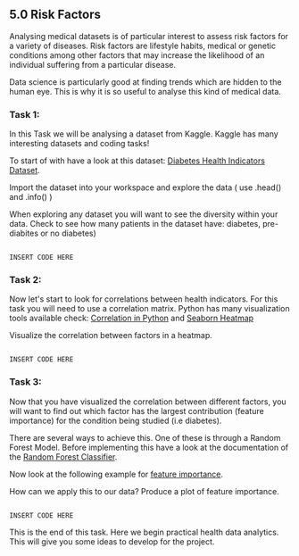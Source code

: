 ## 5.0 Risk Factors

Analysing medical datasets is of particular interest to assess risk factors for a variety of diseases. Risk factors are lifestyle habits, medical or genetic conditions among other factors that may increase the likelihood of an individual suffering from a particular disease.

Data science is particularly good at finding trends which are hidden to the human eye. This is why it is so useful to analyse this kind of medical data. 


### Task 1: 

In this Task we will be analysing a dataset from Kaggle. Kaggle has many interesting datasets and coding tasks!

To start of with have a look at this dataset: [Diabetes Health Indicators Dataset](https://www.kaggle.com/alexteboul/diabetes-health-indicators-dataset).


Import the dataset into your workspace and explore the data ( use .head() and .info() )

When exploring any dataset you will want to see the diversity within your data. Check to see how many patients in the dataset have: diabetes, pre-diabites or no diabetes)

```

INSERT CODE HERE 

```


### Task 2: 

Now let's start to look for correlations between health indicators. For this task you will need to use a correlation matrix. Python has many visualization tools available check: [Correlation in Python](https://pandas.pydata.org/docs/reference/api/pandas.DataFrame.corr.html) and [Seaborn Heatmap](https://seaborn.pydata.org/generated/seaborn.heatmap.html)

Visualize the correlation between factors in a heatmap. 

```

INSERT CODE HERE 

```

### Task 3: 

Now that you have visualized the correlation between different factors, you will want to find out which factor has the largest contribution (feature importance) for the condition being studied (i.e diabetes). 

There are several ways to achieve this. One of these is through a Random Forest Model. Before implementing this have a look at the documentation of the [Random Forest Classifier](https://scikit-learn.org/stable/modules/generated/sklearn.ensemble.RandomForestClassifier.html).

Now look at the following example for [feature importance](https://scikit-learn.org/stable/auto_examples/ensemble/plot_forest_importances.html#sphx-glr-auto-examples-ensemble-plot-forest-importances-py).

How can we apply this to our data? Produce a plot of feature importance. 


```

INSERT CODE HERE 

```

This is the end of this task. Here we begin practical health data analytics. This will give you some ideas to develop for the project.

